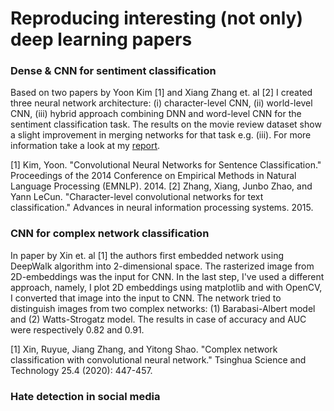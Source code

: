 # Reproducing interesting (not only) deep learning papers


### Dense & CNN for sentiment classification

Based on two papers by Yoon Kim [1] and Xiang Zhang et. al [2] I created three neural network architecture: (i) character-level CNN, (ii) world-level CNN, (iii) hybrid approach combining DNN and word-level CNN for the sentiment classification task. The results on the movie review dataset show a slight improvement in merging networks for that task e.g. (iii). For more information take a look at my [report](conv_net_text_classification/Robert_Jankowski_CNN_Sentiment_Classification.pdf).

[1] Kim, Yoon. "Convolutional Neural Networks for Sentence Classification." Proceedings of the 2014 Conference on Empirical Methods in Natural Language Processing (EMNLP). 2014.
[2] Zhang, Xiang, Junbo Zhao, and Yann LeCun. "Character-level convolutional networks for text classification." Advances in neural information processing systems. 2015.

### CNN for complex network classification

In paper by Xin et. al [1] the authors first embedded network using DeepWalk algorithm into 2-dimensional space. The rasterized image from 2D-embeddings was the input for CNN. In the last step, I've used a different approach, namely, I plot 2D embeddings using matplotlib and with OpenCV, I converted that image into the input to CNN. The network tried to distinguish images from two complex networks: (1) Barabasi-Albert model and (2) Watts-Strogatz model. The results in case of accuracy and AUC were respectively 0.82 and 0.91.

[1] Xin, Ruyue, Jiang Zhang, and Yitong Shao. "Complex network classification with convolutional neural network." Tsinghua Science and Technology 25.4 (2020): 447-457.

### Hate detection in social media

